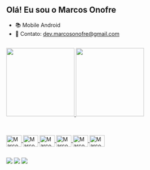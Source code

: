 ## Olá! Eu sou o Marcos Onofre

- 📚 Mobile Android
- 📧 Contato: dev.marcosonofre@gmail.com

##

<div>
  <a href="https://github.com/marcosonofre1">
    <img height="180em" src="https://github-readme-stats.vercel.app/api?username=marcosonofre1&show=reviews&show_icons=true&theme=tokyonight&incluide_all_commits==true&count_private=true"/>
    <img height="180em" src="https://github-readme-stats.vercel.app/api/top-langs/?username=marcosonofre1&layout=compact&langs_count=16&theme=tokyonight"/>
   </div>

##

<div style="display: inline_block"><br>
  <img align="center" alt="Marcos-androidstd" height="30" width="40" src="https://cdn.jsdelivr.net/gh/devicons/devicon/icons/androidstudio/androidstudio-original.svg" />
  <img align="center" alt="Marcos-android" height="30" width="40" src="https://cdn.jsdelivr.net/gh/devicons/devicon/icons/android/android-original-wordmark.svg" />
  <img align="center" alt="Marcos-android" height="30" width="40" src="https://cdn.jsdelivr.net/gh/devicons/devicon/icons/java/java-original.svg" />
  <img align="center" alt="Marcos-kotlin" height="30" width="40" src="https://cdn.jsdelivr.net/gh/devicons/devicon/icons/kotlin/kotlin-original.svg" />
  <img align="center" alt="Marcos-html" height="30" width="40" src="https://cdn.jsdelivr.net/gh/devicons/devicon/icons/html5/html5-original.svg" />
  <img align="center" alt="Marcos-css" height="30" width="40" src="https://cdn.jsdelivr.net/gh/devicons/devicon/icons/css3/css3-original.svg" />
  
</div>

##

<div>
  
  <a href="https://www.linkedin.com/in/marcos-onofre-3263b6240/" target="_blank"><img src="https://img.shields.io/badge/-LinkedIn-%230077B5?style=for-the-badge&logo=linkedin&logoColor=white" target="_blank"></a>
  <a href="https://www.instagram.com/marcos.onofre1/?hl=pt" target="_blank"><img src="https://img.shields.io/badge/-Instagram-%23E4405F?style=for-the-badge&logo=instagram&logoColor=white" target="_blank"></a>
  <a href = "mailto:dev.marcosonofre@gmail.com"><img src="https://img.shields.io/badge/-Gmail-%23333?style=for-the-badge&logo=gmail&logoColor=white" target="_blank"></a>
   
</div>

